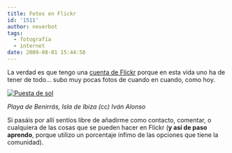 ```yaml
---
title: Fotos en Flickr
id: '1511'
author: neverbot
tags:
  - fotografía
  - internet
date: 2009-08-01 15:44:58
---
```


La verdad es que tengo una [cuenta de Flickr](http://www.flickr.com/photos/neverbot/) porque en esta vida uno ha de tener de todo... subo muy pocas fotos de cuando en cuando, como hoy.

[![Puesta de sol](http://farm4.static.flickr.com/3583/3777995086_c39c325d42.jpg)](http://www.flickr.com/photos/neverbot/3777995086/ "Puesta de sol por Neverbot, en Flickr")

_Playa de Benirrás, Isla de Ibiza (cc) Iván Alonso_

Si pasáis por allí sentíos libre de añadirme como contacto, comentar, o cualquiera de las cosas que se pueden hacer en Flickr (**y así de paso aprendo**, porque utilizo un porcentaje ínfimo de las opciones que tiene la comunidad).